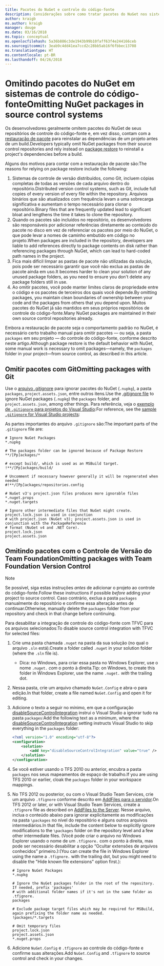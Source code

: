 ```yaml
---
title: Pacotes do NuGet e controle do código-fonte
description: Considerações sobre como tratar pacotes do NuGet nos sistemas de controle de versão e do código-fonte, e como omitir pacotes com git e TFVC.
author: kraigb
ms.author: kraigb
manager: douge
ms.date: 03/16/2018
ms.topic: conceptual
ms.openlocfilehash: 5a36b886c3de1943b99b10faff63f4e244166ceb
ms.sourcegitcommit: 3eab9c4dd41ea7ccd2c28bb5ab16f6fbbec13708
ms.translationtype: HT
ms.contentlocale: pt-BR
ms.lasthandoff: 04/26/2018
---
```

# <a name="omitting-nuget-packages-in-source-control-systems"></a><span data-ttu-id="7f57d-103">Omitindo pacotes do NuGet em sistemas de controle do código-fonte</span><span class="sxs-lookup"><span data-stu-id="7f57d-103">Omitting NuGet packages in source control systems</span></span>

<span data-ttu-id="7f57d-104">Os desenvolvedores geralmente omitem pacotes do NuGet de seus repositórios de controle do código-fonte e, em vez disso, contam com a [restauração de pacote](package-restore.md) para reinstalar as dependências de um projeto antes de um build.</span><span class="sxs-lookup"><span data-stu-id="7f57d-104">Developers typically omit NuGet packages from their source control repositories and rely instead on [package restore](package-restore.md) to reinstall a project's dependencies before a build.</span></span>

<span data-ttu-id="7f57d-105">Alguns dos motivos para contar com a restauração de pacote são:</span><span class="sxs-lookup"><span data-stu-id="7f57d-105">The reasons for relying on package restore include the following:</span></span>

1. <span data-ttu-id="7f57d-106">Sistemas de controle de versão distribuídos, como Git, incluem cópias completas de todas as versões de cada arquivo dentro do repositório.</span><span class="sxs-lookup"><span data-stu-id="7f57d-106">Distributed version control systems, such as Git, include full copies of every version of every file within the repository.</span></span> <span data-ttu-id="7f57d-107">Arquivos binários que são atualizados com frequência levam a uma sobrecarga significativa e aumentam o tempo necessário para clonar o repositório.</span><span class="sxs-lookup"><span data-stu-id="7f57d-107">Binary files that are frequently updated lead to significant bloat and lengthens the time it takes to clone the repository.</span></span>
1. <span data-ttu-id="7f57d-108">Quando os pacotes são incluídos no repositório, os desenvolvedores são responsáveis por adicionar referências diretamente ao conteúdo do pacote no disco em vez de referenciar os pacotes por meio do NuGet, o que pode levar a nomes de caminho embutido em código no projeto.</span><span class="sxs-lookup"><span data-stu-id="7f57d-108">When packages are included in the repository, developers are liable to add references directly to package contents on disk rather than referencing packages through NuGet, which can lead to hard-coded path names in the project.</span></span>
1. <span data-ttu-id="7f57d-109">Fica mais difícil limpar as pastas de pacote não utilizadas da solução, pois pode ser necessário garantir que você não exclua as pastas de pacote ainda em uso.</span><span class="sxs-lookup"><span data-stu-id="7f57d-109">It becomes harder to clean your solution of any unused package folders, as you need to ensure you don't delete any package folders still in use.</span></span>
1. <span data-ttu-id="7f57d-110">Ao omitir pacotes, você pode manter limites claros de propriedade entre o código e os pacotes de terceiros dos quais você depende.</span><span class="sxs-lookup"><span data-stu-id="7f57d-110">By omitting packages, you maintain clean boundaries of ownership between your code and the packages from others that you depend upon.</span></span> <span data-ttu-id="7f57d-111">Muitos pacotes do NuGet já são mantidos em seus próprios repositórios de controle do código-fonte.</span><span class="sxs-lookup"><span data-stu-id="7f57d-111">Many NuGet packages are maintained in their own source control repositories already.</span></span>

<span data-ttu-id="7f57d-112">Embora a restauração de pacote seja o comportamento padrão no NuGet, é necessário certo trabalho manual para omitir pacotes &mdash; ou seja, a pasta `packages` em seu projeto &mdash; do controle do código-fonte, conforme descrito neste artigo.</span><span class="sxs-lookup"><span data-stu-id="7f57d-112">Although package restore is the default behavior with NuGet, some manual work is necessary to omit packages&mdash;namely, the `packages` folder in your project&mdash;from source control, as described in this article.</span></span>

## <a name="omitting-packages-with-git"></a><span data-ttu-id="7f57d-113">Omitir pacotes com Git</span><span class="sxs-lookup"><span data-stu-id="7f57d-113">Omitting packages with Git</span></span>

<span data-ttu-id="7f57d-114">Use o [arquivo .gitignore](https://git-scm.com/docs/gitignore) para ignorar pacotes do NuGet (`.nupkg`), a pasta `packages`, `project.assets.json`, entre outros itens.</span><span class="sxs-lookup"><span data-stu-id="7f57d-114">Use the [.gitignore file](https://git-scm.com/docs/gitignore) to ignore NuGet packages (`.nupkg`) the `packages` folder, and `project.assets.json`, among other things.</span></span> <span data-ttu-id="7f57d-115">Para referência, veja o [exemplo de `.gitignore` para projetos do Visual Studio](https://github.com/github/gitignore/blob/master/VisualStudio.gitignore):</span><span class="sxs-lookup"><span data-stu-id="7f57d-115">For reference, see the [sample `.gitignore` for Visual Studio projects](https://github.com/github/gitignore/blob/master/VisualStudio.gitignore):</span></span>

<span data-ttu-id="7f57d-116">As partes importantes do arquivo `.gitignore` são:</span><span class="sxs-lookup"><span data-stu-id="7f57d-116">The important parts of the `.gitignore` file are:</span></span>

```gitignore
# Ignore NuGet Packages
*.nupkg

# The packages folder can be ignored because of Package Restore
**/[Pp]ackages/*

# except build/, which is used as an MSBuild target.
!**/[Pp]ackages/build/

# Uncomment if necessary however generally it will be regenerated when needed
#!**/[Pp]ackages/repositories.config

# NuGet v3's project.json files produces more ignorable files
*.nuget.props
*.nuget.targets

# Ignore other intermediate files that NuGet might create. project.lock.json is used in conjunction
# with project.json (NuGet v3); project.assets.json is used in conjunction with the PackageReference
# format (NuGet v4 and .NET Core).
project.lock.json
project.assets.json
```

## <a name="omitting-packages-with-team-foundation-version-control"></a><span data-ttu-id="7f57d-117">Omitindo pacotes com o Controle de Versão do Team Foundation</span><span class="sxs-lookup"><span data-stu-id="7f57d-117">Omitting packages with Team Foundation Version Control</span></span>

> [!Note]
> <span data-ttu-id="7f57d-118">Se possível, siga estas instruções *antes* de adicionar o projeto ao controle do código-fonte.</span><span class="sxs-lookup"><span data-stu-id="7f57d-118">Follow these instructions if possible *before* adding your project to source control.</span></span> <span data-ttu-id="7f57d-119">Caso contrário, exclua a pasta `packages` manualmente do repositório e confirme essa alteração antes de continuar.</span><span class="sxs-lookup"><span data-stu-id="7f57d-119">Otherwise, manually delete the `packages` folder from your repository and check in that change before continuing.</span></span>

<span data-ttu-id="7f57d-120">Para desabilitar a integração de controle do código-fonte com TFVC para os arquivos selecionados:</span><span class="sxs-lookup"><span data-stu-id="7f57d-120">To disable source control integration with TFVC for selected files:</span></span>

1. <span data-ttu-id="7f57d-121">Crie uma pasta chamada `.nuget` na pasta da sua solução (no qual o arquivo `.sln` está).</span><span class="sxs-lookup"><span data-stu-id="7f57d-121">Create a folder called `.nuget` in your solution folder (where the `.sln` file is).</span></span>
    - <span data-ttu-id="7f57d-122">Dica: no Windows, para criar essa pasta no Windows Explorer, use o nome `.nuget.` *com* o ponto à direita.</span><span class="sxs-lookup"><span data-stu-id="7f57d-122">Tip: on Windows, to create this folder in Windows Explorer, use the name `.nuget.` *with* the trailing dot.</span></span>

1. <span data-ttu-id="7f57d-123">Nessa pasta, crie um arquivo chamado `NuGet.Config` e abra-o para edição.</span><span class="sxs-lookup"><span data-stu-id="7f57d-123">In that folder, create a file named `NuGet.Config` and open it for editing.</span></span>

1. <span data-ttu-id="7f57d-124">Adicione o texto a seguir no mínimo, em que a configuração [disableSourceControlIntegration](../reference/nuget-config-file.md#solution-section) instrui o Visual Studio a ignorar tudo na pasta `packages`:</span><span class="sxs-lookup"><span data-stu-id="7f57d-124">Add the following text as a minimum, where the [disableSourceControlIntegration](../reference/nuget-config-file.md#solution-section) setting instructs Visual Studio to skip everything in the `packages` folder:</span></span>

   ```xml
   <?xml version="1.0" encoding="utf-8"?>
   <configuration>
       <solution>
           <add key="disableSourceControlIntegration" value="true" />
       </solution>
   </configuration>
   ```

1. <span data-ttu-id="7f57d-125">Se você estiver usando o TFS 2010 ou anterior, encubra a pasta `packages` nos seus mapeamentos de espaço de trabalho.</span><span class="sxs-lookup"><span data-stu-id="7f57d-125">If you are using TFS 2010 or earlier, cloak the `packages` folder in your workspace mappings.</span></span>

1. <span data-ttu-id="7f57d-126">No TFS 2012 ou posterior, ou com o Visual Studio Team Services, crie um arquivo `.tfignore` conforme descrito em [AddFiles para o servidor](https://www.visualstudio.com/en-us/docs/tfvc/add-files-server#tfignore).</span><span class="sxs-lookup"><span data-stu-id="7f57d-126">On TFS 2012 or later, or with Visual Studio Team Services, create a `.tfignore` file as described on [AddFiles to the Server](https://www.visualstudio.com/en-us/docs/tfvc/add-files-server#tfignore).</span></span> <span data-ttu-id="7f57d-127">Nesse arquivo, inclua o conteúdo abaixo para ignorar explicitamente as modificações na pasta `\packages` no nível do repositório e alguns outros arquivos intermediários.</span><span class="sxs-lookup"><span data-stu-id="7f57d-127">In that file, include the content below to explicitly ignore modifications to the `\packages` folder on the repository level and a few other intermediate files.</span></span> <span data-ttu-id="7f57d-128">(Você pode criar o arquivo no Windows Explorer usando o nome de um `.tfignore.` com o ponto à direita, mas pode ser necessário desabilitar a opção “Ocultar extensões de arquivos conhecidos” primeiro.):</span><span class="sxs-lookup"><span data-stu-id="7f57d-128">(You can create the file in Windows Explorer using the name a `.tfignore.` with the trailing dot, but you might need to disable the "Hide known file extensions" option first.):</span></span>

   ```cli
   # Ignore NuGet Packages
   *.nupkg

   # Ignore the NuGet packages folder in the root of the repository. If needed, prefix 'packages'
   # with additional folder names if it's not in the same folder as .tfignore.   
   packages

   # Exclude package target files which may be required for MSBuild, again prefixing the folder name as needed.
   !packages/*.targets

   # Omit temporary files
   project.lock.json
   project.assets.json
   *.nuget.props
   ```

1. <span data-ttu-id="7f57d-129">Adicione `NuGet.Config` e `.tfignore` ao controle do código-fonte e confirme suas alterações.</span><span class="sxs-lookup"><span data-stu-id="7f57d-129">Add `NuGet.Config` and `.tfignore` to source control and check in your changes.</span></span>
